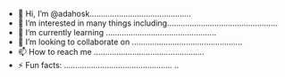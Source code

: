 - 👋 Hi, I’m @adahosk.............................................
- 👀 I’m interested in many things including.................................................
- 🌱 I’m currently learning .................................................
- 💞️ I’m looking to collaborate on .................................................
- 📫 How to reach me .................................................
- ⚡ Fun facts: ................................................
..
<!---
adahosk/adahosk is a ✨ special ✨ repository because its `README.md` (this file) appears on your GitHub profile.
You can click the Preview link to take a look at your changes.
--->

